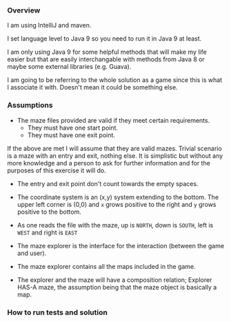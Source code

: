 ### Overview
I am using IntelliJ and maven.

I set language level to Java 9 so you need to run it in Java 9 at least. 

I am only using Java 9 for some helpful methods that will make my life 
easier but that are easily interchangable with methods from Java 8 or 
maybe some external libraries (e.g. Guava).

I am going to be referring to the whole solution as a game since this is
what I associate it with. Doesn't mean it could be something else.

### Assumptions

* The maze files provided are valid if they meet certain requirements. 
  * They must have one start point. 
  * They must have one exit point.

If the above are met I will assume that they are valid mazes.
Trivial scenario is a maze with an entry and exit, nothing else.
It is simplistic but without any more knowledge and a person to ask for 
further information and for the purposes of this exercise it will do. 

* The entry and exit point don't count towards the empty spaces.

* The coordinate system is an (x,y) system extending to the bottom. 
  The upper left corner is (0,0) and `x` grows positive to the right and
  `y` grows positive to the bottom.

* As one reads the file with the maze, up is `NORTH`, down is `SOUTH`, left is
  `WEST` and right is `EAST`
 
* The maze explorer is the interface for the interaction  (between the 
  game and user).

* The maze explorer contains all the maps included in the game.
  
* The explorer and the maze will have a composition relation;
  Explorer HAS-A maze, the assumption being that the maze object is 
  basically a map. 

### How to run tests and solution
 